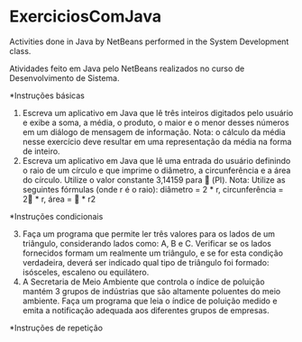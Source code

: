 # ExerciciosComJava

Activities done in Java by NetBeans performed in the System Development class.

Atividades feito em Java pelo NetBeans realizados no curso de Desenvolvimento de Sistema.

*Instruções básicas
1. Escreva um aplicativo em Java que lê três inteiros digitados pelo usuário e exibe a soma, a média, o produto, o maior e o menor desses números em um diálogo de mensagem de 
informação. Nota: o cálculo da média nesse exercício deve resultar em uma representação da média na forma de inteiro.
2. Escreva um aplicativo em Java que lê uma entrada do usuário definindo o raio de um círculo e que imprime o diâmetro, a circunferência e a área do círculo. 
Utilize o valor constante 3,14159 para  (PI). Nota: Utilize as seguintes fórmulas (onde r é o raio): diâmetro = 2 * r, circunferência = 2 * r, área =  * r2

*Instruções condicionais

3. Faça um programa que permite ler três valores para os lados de um triângulo, considerando lados como: A, B e C. Verificar se os lados fornecidos formam um realmente 
um triângulo, e se for esta condição verdadeira, deverá ser indicado qual tipo de triângulo foi formado: isósceles, escaleno ou equilátero.
4. A Secretaria de Meio Ambiente que controla o índice de poluição mantém 3 grupos de indústrias que são altamente poluentes do meio ambiente. Faça um programa que leia 
o índice de poluição medido e emita a notificação adequada aos diferentes grupos de empresas.

*Instruções de repetição 
